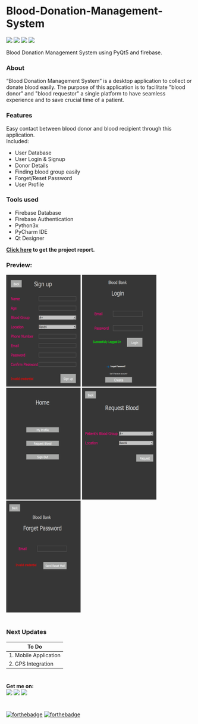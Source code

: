 # Blood-Donation-Management-System
![](https://img.shields.io/badge/python-3.x-blue?logo=python&logoColor=orange&labelColor=black)
![](https://img.shields.io/badge/License-MIT-green?labelColor=black)
![](https://img.shields.io/badge/Tag-v1.0-blue?labelColor=black)
![](https://img.shields.io/badge/Platfrom-desktop-green?labelColor=black)



Blood Donation Management System using PyQt5 and firebase.

### About
“Blood Donation Management System” is a desktop application to collect or donate blood easily. The purpose of this application is to facilitate "blood donor" and
"blood requestor" a single platform to have seamless experience and to save crucial time of a patient.

### Features
Easy contact between blood donor and blood recipient through this application.<br>
Included:
- User Database
- User Login & Signup
- Donor Details
- Finding blood group easily
- Forget/Reset Password
- User Profile
       
### Tools used
- Firebase Database
- Firebase Authentication
- Python3x
- PyCharm IDE
- Qt Designer

**[Click here](https://github.com/ayushkumar-25/Blood-Donation-Management-System/blob/main/Sample/project%20expo%20final.pdf) to get the project report.** <br>

### Preview:
<img src="https://github.com/ayushkumar-25/Blood-Donation-Management-System/blob/main/UI/createacc.png?raw=true" alt="Splash Screen" width="200" height="300"/> <img
src="https://github.com/ayushkumar-25/Blood-Donation-Management-System/blob/main/UI/login.png?raw=true" alt="Splash Screen" width="200" height="300"/>
<img src="https://github.com/ayushkumar-25/Blood-Donation-Management-System/blob/main/UI/home.png?raw=true" alt="Splash Screen" width="200" height="300"/>
<img src="https://github.com/ayushkumar-25/Blood-Donation-Management-System/blob/main/UI/requestblood.png?raw=true" alt="Splash Screen" width="200" height="300"/>
<img src="https://github.com/ayushkumar-25/Blood-Donation-Management-System/blob/main/UI/resetpass.png?raw=true" alt="Splash Screen" width="200" height="300"/>


#

### Next Updates 

| To Do                     |
|---------------------------|
| 1. Mobile Application     |
| 2. GPS Integration        |

#

**Get me on:** <br>
[![](https://img.shields.io/badge/LinkedIn-ayushkumar25-blue?logo=Linkedin&logoColor=blue&labelColor=black)](https://www.linkedin.com/in/ayushkumar25/)
[![](https://img.shields.io/badge/Gmail-ayush2608%40gmail.com-red?logo=Gmail&logoColor=Red&labelColor=black)](mailto:ayush2608@gmail.com)
[![](https://img.shields.io/badge/Telegram-ayushkumar25-blue?logo=Telegram&labelColor=black)](https://t.me/ayushkumar25) <br>

#
[![forthebadge](https://forthebadge.com/images/badges/built-with-love.svg)](https://forthebadge.com)
[![forthebadge](https://forthebadge.com/images/badges/made-with-python.svg)](https://forthebadge.com)


